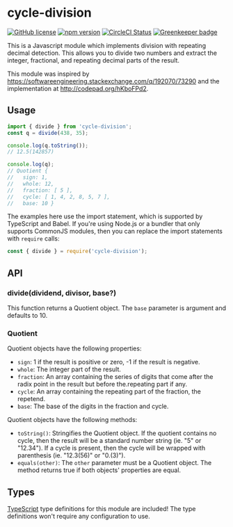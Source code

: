 # cycle-division

[![GitHub license](https://img.shields.io/badge/license-MIT-blue.svg)](https://github.com/Macil/cycle-division/blob/master/LICENSE.txt) [![npm version](https://img.shields.io/npm/v/cycle-division.svg?style=flat)](https://www.npmjs.com/package/cycle-division) [![CircleCI Status](https://circleci.com/gh/Macil/cycle-division.svg?style=shield)](https://circleci.com/gh/Macil/cycle-division) [![Greenkeeper badge](https://badges.greenkeeper.io/Macil/cycle-division.svg)](https://greenkeeper.io/)

This is a Javascript module which implements division with repeating decimal detection.
This allows you to divide two numbers and extract the integer, fractional, and repeating
decimal parts of the result.

This module was inspired by https://softwareengineering.stackexchange.com/q/192070/73290
and the implementation at http://codepad.org/hKboFPd2.

## Usage

```js
import { divide } from 'cycle-division';
const q = divide(438, 35);

console.log(q.toString());
// 12.5(142857)

console.log(q);
// Quotient {
//   sign: 1,
//   whole: 12,
//   fraction: [ 5 ],
//   cycle: [ 1, 4, 2, 8, 5, 7 ],
//   base: 10 }
```

The examples here use the import statement, which is supported by TypeScript
and Babel. If you're using Node.js or a bundler that only supports CommonJS
modules, then you can replace the import statements with `require` calls:

```js
const { divide } = require('cycle-division');
```

## API

### divide(dividend, divisor, base?)

This function returns a Quotient object. The `base` parameter is argument and defaults to 10.

### Quotient

Quotient objects have the following properties:

- `sign`: 1 if the result is positive or zero, -1 if the result is negative.
- `whole`: The integer part of the result.
- `fraction`: An array containing the series of digits that come after the radix
  point in the result but before the.repeating part if any.
- `cycle`: An array containing the repeating part of the fraction, the repetend.
- `base`: The base of the digits in the fraction and cycle.

Quotient objects have the following methods:

- `toString()`: Stringifies the Quotient object. If the quotient contains no cycle,
  then the result will be a standard number string (ie. "5" or "12.34"). If a cycle
  is present, then the cycle will be wrapped with parenthesis (ie. "12.3(56)" or "0.(3)").
- `equals(other)`: The `other` parameter must be a Quotient object. The method
  returns true if both objects' properties are equal.

## Types

[TypeScript](https://www.typescriptlang.org/) type definitions for this module are included!
The type definitions won't require any configuration to use.
